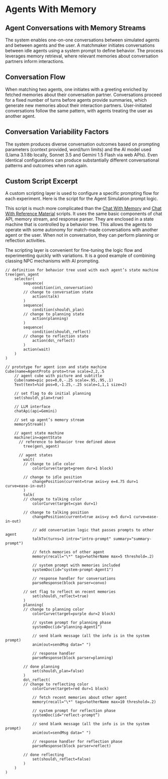 # Agents With Memory

## Agent Conversations with Memory Streams

The system enables one-on-one conversations between simulated agents and between agents and the user. A matchmaker initiates conversations between idle agents using a system prompt to define behavior. The process leverages memory retrieval, where relevant memories about conversation partners inform interactions.

## Conversation Flow

When matching two agents, one initiates with a greeting enriched by fetched memories about their conversation partner. Conversations proceed for a fixed number of turns before agents provide summaries, which generate new memories about their interaction partners. User-initiated conversations follow the same pattern, with agents treating the user as another agent.

## Conversation Variability Factors

The system produces diverse conversation outcomes based on prompting parameters (context provided, word/turn limits) and the AI model used (Llama 3.1:8b locally, Sonnet 3.5 and Gemini 1.5 Flash via web APIs). Even identical configurations can produce substantially different conversational patterns and outcomes when run again.

## Custom Script Excerpt

A custom scripting layer is used to configure a specific prompting flow for each experiment.  Here is the script for the Agent Simulation prompt logic.

This script is much more complicated than the [Chat With Memory](https://github.com/easystreetgames/Rob-Harris-Portfolio/blob/main/Chat%20With%20Memory.md) and [Chat With Reference Material](https://github.com/easystreetgames/Rob-Harris-Portfolio/blob/main/Chat%20With%20Reference%20Material.md) scripts.  It uses the same basic components of chat API, memory stream, and response parser.  They are enclosed in a state machine that is controlled by a behavior tree.  This allows the agents to operate with some autonomy for match-made conversations with another agent or the user.  When not in conversation, they can perform planning or reflection activities.

The scripting layer is convenient for fine-tuning the logic flow and experimenting quickly with variations.  It is a good example of combining classing NPC mechanisms with AI prompting.
```
// definition for behavior tree used with each agent’s state machine  
tree(gen\_agent  
    selector(  
        sequence(  
            condition(in\_conversation)  
		// change to conversation state  
            action(talk)  
        )  
        sequence(  
            condition(should\_plan)  
		// change to planning state  
            action(planning)  
        )  
        sequence(  
            condition(should\_reflect)  
		// change to reflection state  
            action(do\_reflect)  
        )  
        action(wait)  
    )  
)

// prototype for agent icon and state machine  
Cube(name=AgentProto proto=true scale=2,2,.5  
    // agent cube with picture and subtitle  
    Cube(name=pic pos=0,0,-.25 scale=.95,.95,.1)  
    Text(text=%id pos=0,-1.25,-.25 scale=1,1,1 size=2)

    // set flag to do initial planning  
    set(should\_plan=true)

    // LLM interface  
    chatApi(api=Gemini)

    // set up agent’s memory stream  
    memoryStream()

    // agent state machine  
    machine(in=agentState  
	  // reference to behavior tree defined above  
        tree(gen\_agent)

	  // agent states  
        wait(  
		// change to idle color  
            colorCurve(target=green dur=1 block)

		// change to idle position  
            changePosition(current=true axis=y e=4.75 dur=1 curve=ease-in-out)  
        )  
        talk(  
		// change to talking color  
            colorCurve(target=cyan dur=1)

		// change to talking position  
            changePosition(current=true axis=y e=5 dur=1 curve=ease-in-out)

            // add conversation logic that passes prompts to other agent  
            talkTo(turns=3 intro="intro-prompt" summary="summary-prompt")

            // fetch memories of other agent  
            memory(recall="\*" tags=%otherName max=5 threshold=.2)

            // system prompt with memories included  
            systemDoc(id="system-prompt-Agent1")

            // response handler for conversations  
            parseResponse(block parser=convo)

		// set flag to reflect on recent memories  
            set(should\_reflect=true)  
        )  
        planning(  
		// change to planning color  
            colorCurve(target=purple dur=2 block)

            // system prompt for planning phase  
            systemDoc(id="planning-Agent1”)

            // send blank message (all the info is in the system prompt)  
            anim(out=sendMsg data=" ")

            // response handler  
            parseResponse(block parser=planning)

		// done planning  
            set(should\_plan=false)  
        )  
        do\_reflect(  
		// change to reflecting color  
            colorCurve(target=red dur=1 block)

            // fetch recent memories about other agent  
            memory(recall="\*" tags=%otherName max=10 threshold=.2)

            // system prompt for reflection phase  
            systemDoc(id="reflect-prompt”)

            // send blank message (all the info is in the system prompt)  
            anim(out=sendMsg data=" ")

            // response handler for reflection phase  
            parseResponse(block parser=reflect)

		// done reflecting  
            set(should\_reflect=false)  
        )  
    )  
)  
```
